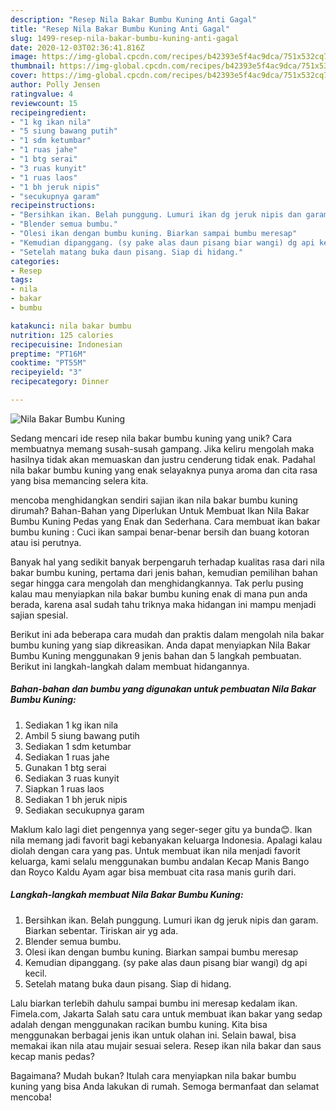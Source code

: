 ```yaml
---
description: "Resep Nila Bakar Bumbu Kuning Anti Gagal"
title: "Resep Nila Bakar Bumbu Kuning Anti Gagal"
slug: 1499-resep-nila-bakar-bumbu-kuning-anti-gagal
date: 2020-12-03T02:36:41.816Z
image: https://img-global.cpcdn.com/recipes/b42393e5f4ac9dca/751x532cq70/nila-bakar-bumbu-kuning-foto-resep-utama.jpg
thumbnail: https://img-global.cpcdn.com/recipes/b42393e5f4ac9dca/751x532cq70/nila-bakar-bumbu-kuning-foto-resep-utama.jpg
cover: https://img-global.cpcdn.com/recipes/b42393e5f4ac9dca/751x532cq70/nila-bakar-bumbu-kuning-foto-resep-utama.jpg
author: Polly Jensen
ratingvalue: 4
reviewcount: 15
recipeingredient:
- "1 kg ikan nila"
- "5 siung bawang putih"
- "1 sdm ketumbar"
- "1 ruas jahe"
- "1 btg serai"
- "3 ruas kunyit"
- "1 ruas laos"
- "1 bh jeruk nipis"
- "secukupnya garam"
recipeinstructions:
- "Bersihkan ikan. Belah punggung. Lumuri ikan dg jeruk nipis dan garam. Biarkan sebentar. Tiriskan air yg ada."
- "Blender semua bumbu."
- "Olesi ikan dengan bumbu kuning. Biarkan sampai bumbu meresap"
- "Kemudian dipanggang. (sy pake alas daun pisang biar wangi) dg api kecil."
- "Setelah matang buka daun pisang. Siap di hidang."
categories:
- Resep
tags:
- nila
- bakar
- bumbu

katakunci: nila bakar bumbu 
nutrition: 125 calories
recipecuisine: Indonesian
preptime: "PT16M"
cooktime: "PT55M"
recipeyield: "3"
recipecategory: Dinner

---
```



![Nila Bakar Bumbu Kuning](https://img-global.cpcdn.com/recipes/b42393e5f4ac9dca/751x532cq70/nila-bakar-bumbu-kuning-foto-resep-utama.jpg)

Sedang mencari ide resep nila bakar bumbu kuning yang unik? Cara membuatnya memang susah-susah gampang. Jika keliru mengolah maka hasilnya tidak akan memuaskan dan justru cenderung tidak enak. Padahal nila bakar bumbu kuning yang enak selayaknya punya aroma dan cita rasa yang bisa memancing selera kita.

mencoba menghidangkan sendiri sajian ikan nila bakar bumbu kuning dirumah? Bahan-Bahan yang Diperlukan Untuk Membuat Ikan Nila Bakar Bumbu Kuning Pedas yang Enak dan Sederhana. Cara membuat ikan bakar bumbu kuning : Cuci ikan sampai benar-benar bersih dan buang kotoran atau isi perutnya.

Banyak hal yang sedikit banyak berpengaruh terhadap kualitas rasa dari nila bakar bumbu kuning, pertama dari jenis bahan, kemudian pemilihan bahan segar hingga cara mengolah dan menghidangkannya. Tak perlu pusing kalau mau menyiapkan nila bakar bumbu kuning enak di mana pun anda berada, karena asal sudah tahu triknya maka hidangan ini mampu menjadi sajian spesial.


Berikut ini ada beberapa cara mudah dan praktis dalam mengolah nila bakar bumbu kuning yang siap dikreasikan. Anda dapat menyiapkan Nila Bakar Bumbu Kuning menggunakan 9 jenis bahan dan 5 langkah pembuatan. Berikut ini langkah-langkah dalam membuat hidangannya.

<!--inarticleads1-->

##### Bahan-bahan dan bumbu yang digunakan untuk pembuatan Nila Bakar Bumbu Kuning:

1. Sediakan 1 kg ikan nila
1. Ambil 5 siung bawang putih
1. Sediakan 1 sdm ketumbar
1. Sediakan 1 ruas jahe
1. Gunakan 1 btg serai
1. Sediakan 3 ruas kunyit
1. Siapkan 1 ruas laos
1. Sediakan 1 bh jeruk nipis
1. Sediakan secukupnya garam


Maklum kalo lagi diet pengennya yang seger-seger gitu ya bunda😊. Ikan nila memang jadi favorit bagi kebanyakan keluarga Indonesia. Apalagi kalau diolah dengan cara yang pas. Untuk membuat ikan nila menjadi favorit keluarga, kami selalu menggunakan bumbu andalan Kecap Manis Bango dan Royco Kaldu Ayam agar bisa membuat cita rasa manis gurih dari. 

<!--inarticleads2-->

##### Langkah-langkah membuat Nila Bakar Bumbu Kuning:

1. Bersihkan ikan. Belah punggung. Lumuri ikan dg jeruk nipis dan garam. Biarkan sebentar. Tiriskan air yg ada.
1. Blender semua bumbu.
1. Olesi ikan dengan bumbu kuning. Biarkan sampai bumbu meresap
1. Kemudian dipanggang. (sy pake alas daun pisang biar wangi) dg api kecil.
1. Setelah matang buka daun pisang. Siap di hidang.


Lalu biarkan terlebih dahulu sampai bumbu ini meresap kedalam ikan. Fimela.com, Jakarta Salah satu cara untuk membuat ikan bakar yang sedap adalah dengan menggunakan racikan bumbu kuning. Kita bisa menggunakan berbagai jenis ikan untuk olahan ini. Selain bawal, bisa memakai ikan nila atau mujair sesuai selera. Resep ikan nila bakar dan saus kecap manis pedas? 

Bagaimana? Mudah bukan? Itulah cara menyiapkan nila bakar bumbu kuning yang bisa Anda lakukan di rumah. Semoga bermanfaat dan selamat mencoba!
